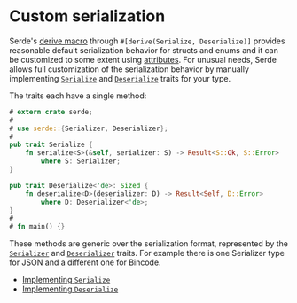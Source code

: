 # Custom serialization

Serde's [derive macro](derive.md) through `#[derive(Serialize, Deserialize)]`
provides reasonable default serialization behavior for structs and enums and it
can be customized to some extent using [attributes](attributes.md). For unusual
needs, Serde allows full customization of the serialization behavior by manually
implementing [`Serialize`](https://docs.serde.rs/serde/ser/trait.Serialize.html)
and [`Deserialize`](https://docs.serde.rs/serde/de/trait.Deserialize.html)
traits for your type.

The traits each have a single method:

```rust
# extern crate serde;
#
# use serde::{Serializer, Deserializer};
#
pub trait Serialize {
    fn serialize<S>(&self, serializer: S) -> Result<S::Ok, S::Error>
        where S: Serializer;
}

pub trait Deserialize<'de>: Sized {
    fn deserialize<D>(deserializer: D) -> Result<Self, D::Error>
        where D: Deserializer<'de>;
}
#
# fn main() {}
```

These methods are generic over the serialization format, represented by the
[`Serializer`](https://docs.serde.rs/serde/ser/trait.Serializer.html) and
[`Deserializer`](https://docs.serde.rs/serde/de/trait.Deserializer.html) traits.
For example there is one Serializer type for JSON and a different one for
Bincode.

- [Implementing `Serialize`](impl-serialize.md)
- [Implementing `Deserialize`](impl-deserialize.md)
